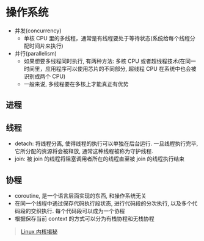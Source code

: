 # 操作系统

* 并发(concurrency)
  * 单核 CPU 里的多线程，通常是有线程要处于等待状态(系统给每个线程分配时间片来执行)
* 并行(parallelism)
  * 如果想要多线程同时执行, 有两种方法: 多核 CPU 或者超线程技术(在同一时间里，应用程序可以使用芯片的不同部分, 超线程 CPU 在系统中也会被识别成两个 CPU)
  * 一般来说, 多线程要在多核上才能真正有优势

## 进程

## 线程

* detach: 将线程分离, 使得线程的执行可以单独在后台运行. 一旦线程执行完毕, 它所分配的资源将会被释放, 通常这种线程被称为守护线程.
* join: 被 join 的线程将阻塞调用者所在的线程直至被 join 的线程执行结束

## 协程

* coroutine, 是一个语言层面实现的东西, 和操作系统无关
* 在同一个线程中通过保存代码执行段状态, 进行代码段的分次执行, 以及多个代码段的交织执行. 每个代码段可以成为一个协程
* 根据保存当前 context 的方式可以分为有栈协程和无栈协程

> [Linux 内核揭秘](https://xinqiu.gitbooks.io/linux-insides-cn/content/)